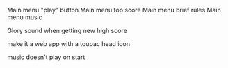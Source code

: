 Main menu "play" button
Main menu top score
Main menu brief rules
Main menu music

Glory sound when getting new high score

make it a web app
  with a toupac head icon

music doesn't play on start
